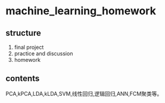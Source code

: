 # machine_learning_homework
## structure
1. final project
2. practice and discussion
3. homework

## contents
PCA,kPCA,LDA,kLDA,SVM,线性回归,逻辑回归,ANN,FCM聚类等。


